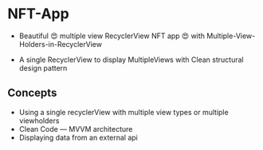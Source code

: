 # NFT-App
- Beautiful 😍 multiple view RecyclerView NFT app 😍 with Multiple-View-Holders-in-RecyclerView

- A single RecyclerView to display MultipleViews with Clean structural design pattern


## Concepts
- Using a single recyclerView with multiple view types or multiple viewholders
- Clean Code — MVVM architecture
- Displaying data from an external api



